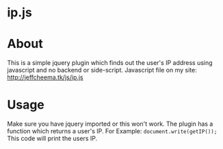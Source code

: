 # ip.js
# About
This is a simple jquery plugin which finds out the user's IP address using javascript and  no backend or side-script.
Javascript file on my site: http://jeffcheema.tk/js/ip.js
# Usage
Make sure you have jquery imported or this won't work.
The plugin has a function which returns a user's IP.
For Example: `document.write(getIP());`
This code will print the users IP.

